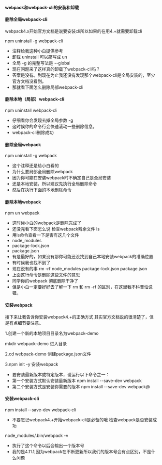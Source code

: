 #### webpack和webpack-cli的安装和卸载
#### 删除全局webpack-cli
webpack4.x开始官方文档是说要安装cli所以如果的在用4.+就需要卸载cli

npm uninstall -g webpack-cli
- 注释给我这种小白提供参考
- 卸载 uninstall  可以简写成 un  
- 全局 -g 的完整写法是 --global
- 现在问题来了这样真的卸载了webpack-cli吗？
- 答案是没有。到现在为止我还没有发现那个webpack-cli是全局安装的，至少官方文档没看到。
- 那就看下面怎么删除局部webpack-cli

#### 删除本地（局部）webpack-cli
npm uninstall webpack-cli
- 仔细看你会发现去掉全局参数 -g
- 这时候你的命令行会快速滚动一些删除信息。
- webpack-cli删除成功
#### 删除全局webpack
npm uninstall -g webpack
- 这个注释还是给小白看的
- 为什么要局部全局删除webpack
- 因为你可能在安装webpack时不确定自己是全局安装
- 还是本地安装，所以建议先执行全局删除命令
- 然后在执行下面的本地删除命令

#### 删除本地webpack
npm un webpack
- 这时候小白的webpack是删除完成了
- 还没完看下面怎么说
检查webpack残余文件
ls
- 用ls命令查看一下是否有这几个文件
- node_modules
- package-lock.json
- package.json
- 有是最好的，如果没有那你可能还没找到自己本地安装webpack的准确位置
- 有时候我也找不到了
- 现在说有的事
rm -rf node_modules package-lock.json package.json
- 上面这行命令是删除这些文件的意思
- 同学你的webpack 彻底删除干净了
- 但是小白一定要好好去了解一下 rm 和 rm -rf 的区别，在这里我不科普怕说错。

#### 安装webpack
接下来让我告诉你安装webpack4.+的正确方式
其实官方文档说的很清楚了，但是有点细节要注意。

1.创建一个新的本地项目目录名为webpack-demo

mkdir webpack-demo
进入目录

2.cd webpack-demo
创建package.json文件

3.npm init -y
安装webpack

- 要安装最新版本或特定版本，请运行以下命令之一：
- 第一个安装方式默认安装最新版本
npm install --save-dev webpack
- 第二个安装方式是安装你需要的版本
npm install --save-dev webpack@<version>
#### 安装webpack-cli

npm install --save-dev webpack-cli
- 不要忘记webpack4.+开始webpack-cli是必备的哦
检查webpack是否安装成功

node_modules/.bin/webpack -v
- 执行了这个命令以后会输出一个版本号
- 我的是4.11.1,因为webpack在不断更新所以我们的版本号会有点区别，不是什么问题